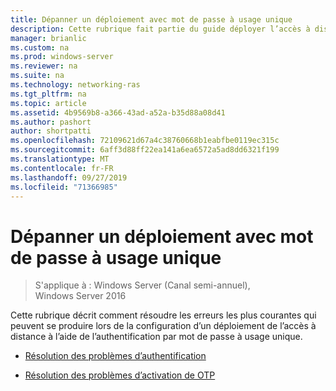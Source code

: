 ```yaml
---
title: Dépanner un déploiement avec mot de passe à usage unique
description: Cette rubrique fait partie du guide déployer l’accès à distance avec l’authentification par mot de passe à usage unique dans Windows Server 2016.
manager: brianlic
ms.custom: na
ms.prod: windows-server
ms.reviewer: na
ms.suite: na
ms.technology: networking-ras
ms.tgt_pltfrm: na
ms.topic: article
ms.assetid: 4b9569b8-a366-43ad-a52a-b35d88a08d41
ms.author: pashort
author: shortpatti
ms.openlocfilehash: 72109621d67a4c38760668b1eabfbe0119ec315c
ms.sourcegitcommit: 6aff3d88ff22ea141a6ea6572a5ad8dd6321f199
ms.translationtype: MT
ms.contentlocale: fr-FR
ms.lasthandoff: 09/27/2019
ms.locfileid: "71366985"
---
```

# <a name="troubleshoot-an-otp-deployment"></a>Dépanner un déploiement avec mot de passe à usage unique

>S'applique à : Windows Server (Canal semi-annuel), Windows Server 2016

Cette rubrique décrit comment résoudre les erreurs les plus courantes qui peuvent se produire lors de la configuration d’un déploiement de l’accès à distance à l’aide de l’authentification par mot de passe à usage unique.  

-   [Résolution des problèmes d’authentification](Troubleshooting-Authentication-Issues.md)  
  
-   [Résolution des problèmes d’activation de OTP](Troubleshooting-Enabling-OTP.md)  
  


